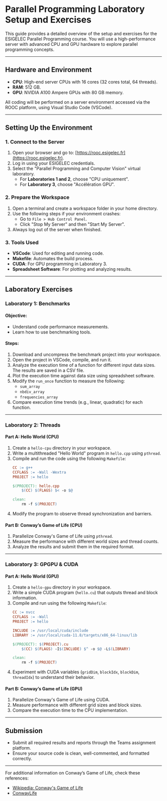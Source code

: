 # Parallel Programming Laboratory Setup and Exercises

This guide provides a detailed overview of the setup and exercises for the ESIGELEC Parallel Programming course. You will use a high-performance server with advanced CPU and GPU hardware to explore parallel programming concepts.

---

## Hardware and Environment
- **CPU**: High-end server CPUs with 16 cores (32 cores total, 64 threads).
- **RAM**: 512 GB.
- **GPU**: NVIDIA A100 Ampere GPUs with 80 GB memory.

All coding will be performed on a server environment accessed via the ROOC platform, using Visual Studio Code (VSCode).

---

## Setting Up the Environment

### 1. Connect to the Server
1. Open your browser and go to: [https://rooc.esigelec.fr](https://rooc.esigelec.fr).
2. Log in using your ESIGELEC credentials.
3. Select the "Parallel Programming and Computer Vision" virtual laboratory.
   - For **Laboratories 1 and 2**, choose "CPU uniquement".
   - For **Laboratory 3**, choose "Accélération GPU".

### 2. Prepare the Workspace
1. Open a terminal and create a workspace folder in your home directory.
2. Use the following steps if your environment crashes:
   - Go to `File > Hub Control Panel`.
   - Click "Stop My Server" and then "Start My Server".
3. Always log out of the server when finished.

### 3. Tools Used
- **VSCode**: Used for editing and running code.
- **Makefile**: Automates the build process.
- **CUDA**: For GPU programming in Laboratory 3.
- **Spreadsheet Software**: For plotting and analyzing results.

---

## Laboratory Exercises

### Laboratory 1: Benchmarks

#### Objective:
- Understand code performance measurements.
- Learn how to use benchmarking tools.

#### Steps:
1. Download and uncompress the benchmark project into your workspace.
2. Open the project in VSCode, compile, and run it.
3. Analyze the execution time of a function for different input data sizes. The results are saved in a CSV file.
4. Plot the execution time against data size using spreadsheet software.
5. Modify the `run_once` function to measure the following:
   - `sum_array`
   - `nbdiv_array`
   - `frequencies_array`
6. Compare execution time trends (e.g., linear, quadratic) for each function.

---

### Laboratory 2: Threads

#### Part A: Hello World (CPU)
1. Create a `hello-cpu` directory in your workspace.
2. Write a multithreaded "Hello World" program in `hello.cpp` using `pthread`.
3. Compile and run the code using the following `Makefile`:
   ```makefile
   CC := g++
   CCFLAGS := -Wall -Wextra
   PROJECT := hello

   $(PROJECT): hello.cpp
       $(CC) $(FLAGS) $< -o $@

   clean:
       rm -f $(PROJECT)
   ```
4. Modify the program to observe thread synchronization and barriers.

#### Part B: Conway’s Game of Life (CPU)
1. Parallelize Conway's Game of Life using `pthread`.
2. Measure the performance with different world sizes and thread counts.
3. Analyze the results and submit them in the required format.

---

### Laboratory 3: GPGPU & CUDA

#### Part A: Hello World (GPU)
1. Create a `hello-gpu` directory in your workspace.
2. Write a simple CUDA program (`hello.cu`) that outputs thread and block information.
3. Compile and run using the following `Makefile`:
   ```makefile
   CC := nvcc
   CCFLAGS := -Wall
   PROJECT := hello

   INCLUDE := /usr/local/cuda/include
   LIBRARY := /usr/local/cuda-11.8/targets/x86_64-linux/lib

   $(PROJECT): $(PROJECT).cu
       $(CC) $(FLAGS) -I$(INCLUDE) $^ -o $@ -L$(LIBRARY)

   clean:
       rm -f $(PROJECT)
   ```
4. Experiment with CUDA variables (`gridDim`, `blockIdx`, `blockDim`, `threadIdx`) to understand their behavior.

#### Part B: Conway’s Game of Life (GPU)
1. Parallelize Conway's Game of Life using CUDA.
2. Measure performance with different grid sizes and block sizes.
3. Compare the execution time to the CPU implementation.

---

## Submission
- Submit all required results and reports through the Teams assignment platform.
- Ensure your source code is clean, well-commented, and formatted correctly.

---

For additional information on Conway’s Game of Life, check these references:
- [Wikipedia: Conway's Game of Life](https://en.wikipedia.org/wiki/Conway%27s_Game_of_Life)
- [ConwayLife](https://conwaylife.com)
